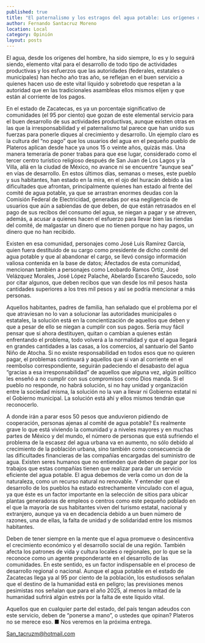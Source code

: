 ```yaml
---
published: true
title: "El paternalismo y los estragos del agua potable: Los orígenes de la irresponsabilidad y corrupción"
author: Fernando Santacruz Moreno
location: Local
category: Opinión
layout: posts
---
```


El agua, desde los orígenes del hombre, ha sido siempre, lo es y lo seguirá siendo,  elemento vital para el desarrollo de todo tipo de actividades productivas y los esfuerzos que las autoridades (federales, estatales o municipales) han hecho año tras año, se reflejan en el buen servicio a quienes hacen uso de este vital líquido y sobretodo que respetan a la autoridad que en las tradicionales asambleas ellos mismos elijen y que están al corriente de los pagos.

En el estado de Zacatecas, es ya un porcentaje significativo de comunidades (el 95 por ciento) que gozan de este elemental servicio para el buen desarrollo de sus actividades productivas, aunque existen otras en las que la irresponsabilidad y el paternalismo tal parece que han unido sus fuerzas para ponerle diques al crecimiento y desarrollo. Un ejemplo claro es la cultura del “no pago” que los usuarios del agua en el pequeño pueblo de Plateros aplican desde hace ya unos 15 o veinte años, quizás más. Una manera temeraria de poner trabas para que ese lugar, considerado como el tercer centro turístico religioso después de San Juan de Los Lagos y la Villa, allá en la ciudad de México, no avance ni se encuentre “aunque sea” en vías de desarrollo.
En estos últimos días, semanas o meses, este pueblo y sus habitantes, han estado en la mira, en el ojo del huracán debido a las dificultades que afrontan, principalmente quienes han estado al frente del comité de agua potable, ya que se arrastran enormes deudas con la Comisión Federal de Electricidad, generadas por esa negligencia de  usuarios que aún a sabiendas de que deben, de que están retrasados en el pago de sus recibos del consumo del agua, se niegan a pagar y se atreven, además, a acusar a quienes hacen el esfuerzo para llevar bien las riendas del comité, de malgastar un dinero que no tienen porque no hay pagos, un dinero que no han recibido.

Existen en esa comunidad, personajes como José Luis Ramírez García, quien fuera destituido de su cargo como presidente de dicho comité del agua potable y que al abandonar el cargo, se llevó consigo información valiosa contenida en la base de datos; Afectados de esta comunidad, mencionan también a personajes como Leobardo Ramos Ortíz, José Velázquez Morales, José López Palache, Abelardo Escareño Saucedo, solo por citar algunos, que deben recibos que van desde los mil pesos hasta cantidades superiores a los tres mil pesos y así se podría mencionar a más personas.

Aquellos habitantes, padres de familia, han señalado que el problema por el que atraviesan no lo van a solucionar las autoridades municipales o estatales, la solución está en la concientización de aquellos que deben y que a pesar de ello se niegan a cumplir con sus pagos.  Sería muy fácil pensar que si ahora destituyen, quitan o cambian a quienes están enfrentando el problema, todo volverá a la normalidad y que el agua llegará en grandes cantidades a las casas, a los comercios, al santuario del Santo Niño de Atocha.  Si no existe responsabilidad en todos esos que no quieren pagar, el problemas continuará y aquellos que sí van al corriente en el reembolso correspondiente, seguirán padeciendo el desabasto del agua “gracias a esa irresponsabilidad” de aquellos que alguna vez, algún político les enseñó a no cumplir con sus compromisos como Dios manda. Si el pueblo no responde, no habrá solución, si no hay unidad y organización entre la sociedad misma, la solución no la van a llevar ni Gobierno estatal ni el Gobierno municipal. La solución está ahí y ellos mismos tendrán que reconocerlo.

A donde irán a parar esos 50 pesos que anduvieron pidiendo de cooperación, personas ajenas al comité de agua potable? Es realmente grave lo que está viviendo la comunidad y a niveles mayores y en muchas partes de México y del mundo, el número de personas que está sufriendo el problema de la escasez del agua urbana va en aumento, no sólo debido al crecimiento de la población urbana, sino también como consecuencia de las dificultades financieras de las compañías encargadas del suministro de agua. Existen seres humanos que no entienden que deben de pagar por los trabajos  que estas compañías tienen que realizar para dar un servicio eficiente del agua potable. El agua debemos de verla como un  don de la naturaleza, como un recurso natural  no renovable. Y entender que el desarrollo de los pueblos ha estado estrechamente vinculado con el agua, ya que éste es un factor importante en la selección de sitios para ubicar plantas generadoras de empleos o centros como este pequeño poblado en el que la mayoría de sus habitantes viven del turismo estatal, nacional y extranjero, aunque ya va en decadencia debido a un buen número de razones, una de ellas, la falta de unidad y de solidaridad entre los mismos habitantes.

Deben de tener siempre en la mente que el agua promueve o desincentiva el crecimiento económico y el desarrollo social de una región. También afecta los patrones de vida y cultura locales o regionales, por lo que se la reconoce como un agente preponderante en el desarrollo de las comunidades. En este sentido, es un factor indispensable en el proceso de desarrollo regional o nacional.
Aunque el agua potable en el estado de Zacatecas llega ya al 95 por ciento de la población, los estudiosos señalan que el destino de la humanidad está en peligro; las previsiones menos pesimistas nos señalan que para el año 2025, al menos la mitad de la humanidad sufrirá algún estrés por la falta de este líquido vital.

Aquellos que en cualquier parte del estado, del país tengan adeudos con este servicio, deben de “ponerse a mano”, o ustedes que opinan? Plateros no se merece eso. ■
Nos veremos en la próxima entrega.

San_tacruzm@hotmail.com
